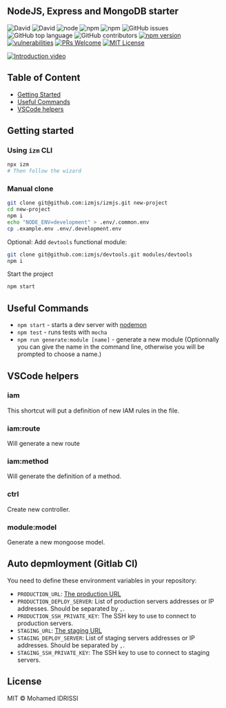 ## NodeJS, Express and MongoDB starter

![David](https://img.shields.io/david/izmjs/izmjs)
![David](https://img.shields.io/david/dev/izmjs/izmjs)
![node](https://img.shields.io/node/v/izm)
![npm](https://img.shields.io/npm/dm/izm)
![npm](https://img.shields.io/npm/v/izm)
![GitHub issues](https://img.shields.io/github/issues/izmjs/izmjs)
![GitHub top language](https://img.shields.io/github/languages/top/izmjs/izmjs)
![GitHub contributors](https://img.shields.io/github/contributors/izmjs/izmjs)
[![npm version][npm-badge]][npm]
[![vulnerabilities][vulnerabilities-badge]][vulnerabilities]
[![PRs Welcome][prs-badge]][prs]
[![MIT License][license-badge]][license]

[![Introduction video](https://img.youtube.com/vi/BlMCotURwAk/0.jpg)](https://www.youtube.com/watch?v=BlMCotURwAk)

## Table of Content

- [Getting Started](#getting-started)
- [Useful Commands](#useful-commands)
- [VSCode helpers](#vscode-helpers)

## Getting started

### Using `izm` CLI

```bash
npx izm
# Then follow the wizard
```

### Manual clone

```bash
git clone git@github.com:izmjs/izmjs.git new-project
cd new-project
npm i
echo "NODE_ENV=development" > .env/.common.env
cp .example.env .env/.development.env
```

Optional: Add `devtools` functional module:

```bash
git clone git@github.com:izmjs/devtools.git modules/devtools
npm i
```

Start the project

```bash
npm start
```

## Useful Commands

- `npm start` - starts a dev server with [nodemon](https://github.com/remy/nodemon)
- `npm test` - runs tests with `mocha`
- `npm run generate:module [name]` - generate a new module (Optionnally you can give the name in the command line, otherwise you will be prompted to choose a name.)

## VSCode helpers

### iam

This shortcut will put a definition of new IAM rules in the file.

### iam:route

Will generate a new route

### iam:method

Will generate the definition of a method.

### ctrl

Create new controller.

### module:model

Generate a new mongoose model.

## Auto depmloyment (Gitlab CI)

You need to define these environment variables in your repository:

- `PRODUCTION_URL`: [The production URL](https://docs.gitlab.com/ee/ci/environments.html#making-use-of-the-environment-url)
- `PRODUCTION_DEPLOY_SERVER`: List of production servers addresses or IP addresses. Should be separated by `,`.
- `PRODUCTION_SSH_PRIVATE_KEY`: The SSH key to use to connect to production servers.
- `STAGING_URL`: [The staging URL](https://docs.gitlab.com/ee/ci/environments.html#making-use-of-the-environment-url)
- `STAGING_DEPLOY_SERVER`: List of staging servers addresses or IP addresses. Should be separated by `,`.
- `STAGING_SSH_PRIVATE_KEY`: The SSH key to use to connect to staging servers.

## License

MIT © Mohamed IDRISSI

[prs-badge]: https://img.shields.io/badge/PRs-welcome-brightgreen.svg
[prs]: http://makeapullrequest.com
[npm-badge]: https://badge.fury.io/js/func-loc.svg
[npm]: https://www.npmjs.com/package/func-loc
[vulnerabilities-badge]: https://snyk.io/test/github/midrissi/func-loc/badge.svg?targetFile=package.json
[vulnerabilities]: https://snyk.io/test/github/midrissi/func-loc?targetFile=package.json
[license-badge]: https://img.shields.io/badge/license-MIT-blue.svg
[license]: https://github.com/midrissi/func-loc/blob/master/LICENSE
